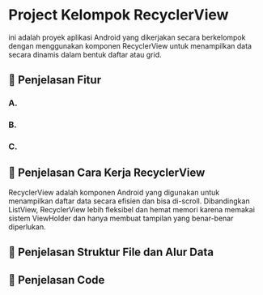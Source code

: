 # Project Kelompok RecyclerView

ini adalah proyek aplikasi Android yang dikerjakan secara berkelompok dengan menggunakan komponen RecyclerView untuk menampilkan data secara dinamis dalam bentuk daftar atau grid.

## 📱 Penjelasan Fitur

### A. 
### B.
### C.

## 🤖 Penjelasan Cara Kerja RecyclerView 
RecyclerView adalah komponen Android yang digunakan untuk menampilkan daftar data secara efisien dan bisa di-scroll. Dibandingkan ListView, RecyclerView lebih fleksibel dan hemat memori karena memakai sistem ViewHolder dan hanya membuat tampilan yang benar-benar diperlukan.

## 📂 Penjelasan Struktur File dan Alur Data

## 🧩 Penjelasan Code
